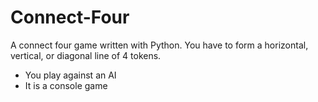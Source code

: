 # Connect-Four

A connect four game written with Python.
You have to form a horizontal, vertical, or diagonal line of 4 tokens.

- You play against an AI
- It is a console game
